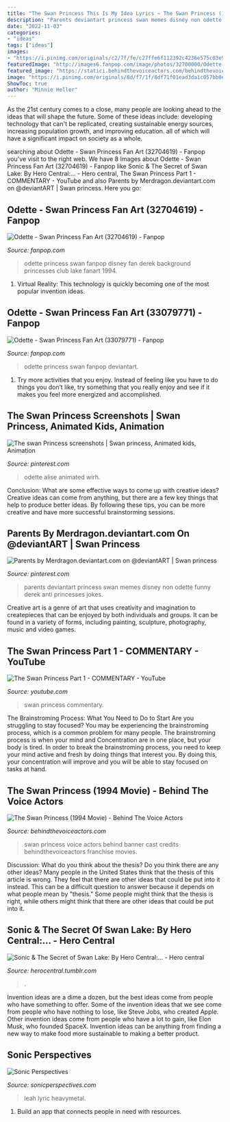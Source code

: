 ```yaml
---
title: "The Swan Princess This Is My Idea Lyrics ~ The Swan Princess (1994 Movie)"
description: "Parents deviantart princess swan memes disney non odette funny derek anti princesses jokes"
date: "2022-11-03"
categories:
- "ideas"
tags: ["ideas"]
images:
- "https://i.pinimg.com/originals/c2/7f/fe/c27ffe6f112392c4236e575c03e95da2.jpg"
featuredImage: "http://images6.fanpop.com/image/photos/32700000/Odette-swan-princess-32704619-900-601.png"
featured_image: "https://statici.behindthevoiceactors.com/behindthevoiceactors/_img/movies/banner_620.jpg"
image: "https://i.pinimg.com/originals/8d/f7/1f/8df71f01ead3da1c057bb0e973015838.jpg"
ShowToc: true
author: "Minnie Heller"
---
```



As the 21st century comes to a close, many people are looking ahead to the ideas that will shape the future. Some of these ideas include: developing technology that can't be replicated, creating sustainable energy sources, increasing population growth, and improving education. all of which will have a significant impact on society as a whole.

	

		
searching about Odette - Swan Princess Fan Art (32704619) - Fanpop you've visit to the right web. We have 8 Images about Odette - Swan Princess Fan Art (32704619) - Fanpop like Sonic &amp; The Secret of Swan Lake: By Hero Central:... - Hero central, The Swan Princess Part 1 - COMMENTARY - YouTube and also Parents by Merdragon.deviantart.com on @deviantART | Swan princess. Here you go:
		
    
## Odette - Swan Princess Fan Art (32704619) - Fanpop

<img loading=lazy src="http://images6.fanpop.com/image/photos/32700000/Odette-swan-princess-32704619-900-601.png" onerror="this.onerror=null;this.src='https://tse4.mm.bing.net/th?id=OIP.xHDR2egxkjlu2bt87Pl6SQHaE8&amp;pid=15.1';" alt="Odette - Swan Princess Fan Art (32704619) - Fanpop">

_Source: fanpop.com_

>odette princess swan fanpop disney fan derek background princesses club lake fanart 1994. 

	

1. Virtual Reality: This technology is quickly becoming one of the most popular invention ideas.

    
## Odette - Swan Princess Fan Art (33079771) - Fanpop

<img loading=lazy src="http://images6.fanpop.com/image/photos/33000000/Odette-swan-princess-33079771-900-834.jpg" onerror="this.onerror=null;this.src='https://tse3.mm.bing.net/th?id=OIP.NMHaSKYPIY8St-O-d8optQHaG3&amp;pid=15.1';" alt="Odette - Swan Princess Fan Art (33079771) - Fanpop">

_Source: fanpop.com_

>odette princess swan fanpop deviantart. 

	

1. Try more activities that you enjoy. Instead of feeling like you have to do things you don’t like, try something that you really enjoy and see if it makes you feel more energized and accomplished. 

    
## The Swan Princess Screenshots | Swan Princess, Animated Kids, Animation

<img loading=lazy src="https://i.pinimg.com/originals/8d/f7/1f/8df71f01ead3da1c057bb0e973015838.jpg" onerror="this.onerror=null;this.src='https://tse4.mm.bing.net/th?id=OIP.EA8X4AckN7zrEY05XXpQgQHaEK&amp;pid=15.1';" alt="The swan Princess screenshots | Swan princess, Animated kids, Animation">

_Source: pinterest.com_

>odette alise animated wirh. 

	

Conclusion: What are some effective ways to come up with creative ideas?
Creative ideas can come from anything, but there are a few key things that help to produce better ideas. By following these tips, you can be more creative and have more successful brainstorming sessions.

    
## Parents By Merdragon.deviantart.com On @deviantART | Swan Princess

<img loading=lazy src="https://i.pinimg.com/originals/c2/7f/fe/c27ffe6f112392c4236e575c03e95da2.jpg" onerror="this.onerror=null;this.src='https://tse3.mm.bing.net/th?id=OIP.PBJU3iXJCjEvwSDn5qxnAgHaFq&amp;pid=15.1';" alt="Parents by Merdragon.deviantart.com on @deviantART | Swan princess">

_Source: pinterest.com_

>parents deviantart princess swan memes disney non odette funny derek anti princesses jokes. 

	

Creative art is a genre of art that uses creativity and imagination to createpieces that can be enjoyed by both individuals and groups. It can be found in a variety of forms, including painting, sculpture, photography, music and video games.

    
## The Swan Princess Part 1 - COMMENTARY - YouTube

<img loading=lazy src="https://i.ytimg.com/vi/XsgfVdcotNw/maxresdefault.jpg" onerror="this.onerror=null;this.src='https://tse2.mm.bing.net/th?id=OIP.OuRlU4jX39NeVLSGLmCZ8gHaEK&amp;pid=15.1';" alt="The Swan Princess Part 1 - COMMENTARY - YouTube">

_Source: youtube.com_

>swan princess commentary. 

	

The Brainstroming Process: What You Need to Do to Start
Are you struggling to stay focused? You may be experiencing the brainstroming process, which is a common problem for many people. The brainstroming process is when your mind and Concentration are in one place, but your body is tired. In order to break the brainstroming process, you need to keep your mind active and fresh by doing things that interest you. By doing this, your concentration will improve and you will be able to stay focused on tasks at hand.

    
## The Swan Princess (1994 Movie) - Behind The Voice Actors

<img loading=lazy src="https://statici.behindthevoiceactors.com/behindthevoiceactors/_img/movies/banner_620.jpg" onerror="this.onerror=null;this.src='https://tse4.mm.bing.net/th?id=OIP.DcdajbZSA4aQKDieN_RA1gHaC9&amp;pid=15.1';" alt="The Swan Princess (1994 Movie) - Behind The Voice Actors">

_Source: behindthevoiceactors.com_

>swan princess voice actors behind banner cast credits behindthevoiceactors franchise movies. 

	

Discussion: What do you think about the thesis? Do you think there are any other ideas?
Many people in the United States think that the thesis of this article is wrong. They feel that there are other ideas that could be put into it instead. This can be a difficult question to answer because it depends on what people mean by "thesis." Some people might think that the thesis is right, while others might think that there are other ideas that could be put into it.

    
## Sonic &amp; The Secret Of Swan Lake: By Hero Central:... - Hero Central

<img loading=lazy src="https://64.media.tumblr.com/8822795d3b4a865a55842f51c453f467/13d5b3e4f885f468-72/s1280x1920/b8cdc9d27bf4177b6f63f6c8918e2c96c5e9d9f8.jpg" onerror="this.onerror=null;this.src='https://tse2.mm.bing.net/th?id=OIP.iuGgRVWykg0FdQ5IouvyTwHaLH&amp;pid=15.1';" alt="Sonic &amp; The Secret of Swan Lake: By Hero Central:... - Hero central">

_Source: herocentral.tumblr.com_

>. 

	

Invention ideas are a dime a dozen, but the best ideas come from people who have something to offer. Some of the invention ideas that we see come from people who have nothing to lose, like Steve Jobs, who created Apple. Other invention ideas come from people who have a lot to gain, like Elon Musk, who founded SpaceX. Invention ideas can be anything from finding a new way to make food more sustainable to making a better product.

    
## Sonic Perspectives

<img loading=lazy src="https://www.sonicperspectives.com/wp-content/uploads/2019/11/ancient-winter-album-1024x1024.jpg" onerror="this.onerror=null;this.src='https://tse4.mm.bing.net/th?id=OIP.dFdL1j9FdNjLqVff90r5XwHaHa&amp;pid=15.1';" alt="Sonic Perspectives">

_Source: sonicperspectives.com_

>leah lyric heavymetal. 

	

1. Build an app that connects people in need with resources.

